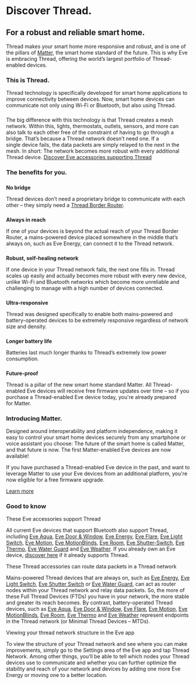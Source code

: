 Discover Thread.
==========

 For a robust and reliable smart home.
----------

Thread makes your smart home more responsive and robust, and is one of the pillars of [Matter](/en/matter), the smart home standard of the future. This is why Eve is embracing Thread, offering the world’s largest portfolio of Thread-enabled devices.

###  This is Thread. ###

Thread technology is specifically developed for smart home applications to improve connectivity between devices. Now, smart home devices can communicate not only using Wi-Fi or Bluetooth, but also using Thread.

###  ###

The big difference with this technology is that Thread creates a mesh network. Within this, lights, thermostats, outlets, sensors, and more can also talk to each other free of the constraint of having to go through a bridge. That’s because a Thread network doesn’t need one. If a single device fails, the data packets are simply relayed to the next in the mesh. In short: The network becomes more robust with every additional Thread device. [Discover Eve accessories supporting Thread](/en/identify-your-eve-accessory)

### The benefits for you. ###

###  ###

**No bridge**

Thread devices don’t need a proprietary bridge to communicate with each other – they simply need a [Thread Border Router](/en/hub).

###  ###

**Always in reach**

If one of your devices is beyond the actual reach of your Thread Border Router, a mains-powered device placed somewhere in the middle that’s always on, such as Eve Energy, can connect it to the Thread network.

###  ###

**Robust, self-healing network**

If one device in your Thread network fails, the next one fills in. Thread scales up easily and actually becomes more robust with every new device, unlike Wi-Fi and Bluetooth networks which become more unreliable and challenging to manage with a high number of devices connected.

###  ###

**Ultra-responsive**

Thread was designed specifically to enable both mains-powered and battery-operated devices to be extremely responsive regardless of network size and density.

###  ###

**Longer battery life**

Batteries last much longer thanks to Thread’s extremely low power consumption.

###  ###

**Future-proof**

Thread is a pillar of the new smart home standard Matter. All Thread-enabled Eve devices will receive free firmware updates over time – so if you purchase a Thread-enabled Eve device today, you're already prepared for Matter.

###  Introducing Matter. ###

Designed around interoperability and platform independence, making it easy to control your smart home devices securely from any smartphone or voice assistant you choose: The future of the smart home is called Matter, and that future is now. The first Matter-enabled Eve devices are now available!

If you have purchased a Thread-enabled Eve device in the past, and want to leverage Matter to use your Eve devices from an additional platform, you're now eligible for a free firmware upgrade.

[Learn more](/en/matter)

###  Good to know ###

 These Eve accessories support Thread

All current Eve devices that support Bluetooth also support Thread, including [Eve Aqua](/en/eve-aqua), [Eve Door & Window](/en/eve-door-window), [Eve Energy](/en/eve-energy), [Eve Flare](/en/eve-flare), [Eve Light Switch](/en/eve-light-switch), [Eve Motion](/en/eve-motion), [Eve MotionBlinds](/en/eve-motionblinds), [Eve Room](/en/eve-room), [Eve Shutter-Switch](/en/eve-shutter-switch), [Eve Thermo](/en/eve-thermo), [Eve Water Guard](/en/eve-water-guard) and [Eve Weather](/en/eve-weather). If you already own an Eve device, [discover here](en/identify-your-eve-accessory) if it already supports Thread.

 These Thread accessories can route data packets in a Thread network

Mains-powered Thread devices that are always on, such as [Eve Energy](/en/eve-energy), [Eve Light Switch](/en/eve-light-switch), [Eve Shutter Switch](/en/eve-shutter-switch) or [Eve Water Guard](/en/eve-water-guard), can act as router nodes within your Thread network and relay data packets. So, the more of these Full Thread Devices (FTDs) you have in your network, the more stable and greater its reach becomes. By contrast, battery-operated Thread devices, such as [Eve Aqua](/en/eve-aqua), [Eve Door & Window,](/en/eve-door-window) [Eve Flare](/en/eve-flare), [Eve Motion](/en/eve-motion), [Eve MotionBlinds](/en/eve-motionblinds), [Eve Room](/en/eve-room), [Eve Thermo](/en/eve-thermo) and [Eve Weather](/en/eve-weather) represent endpoints in the Thread network (or Minimal Thread Devices – MTDs).

 Viewing your thread network structure in the Eve app

To view the structure of your Thread network and see where you can make improvements, simply go to the Settings area of the Eve app and tap Thread Network. Among other things, you’ll be able to tell which nodes your Thread devices use to communicate and whether you can further optimize the stability and reach of your network and devices by adding one more Eve Energy or moving one to a better location.

###  ###
